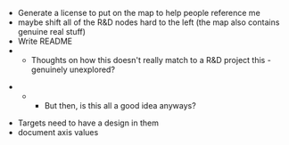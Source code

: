 * Generate a license to put on the map to help people reference me
* maybe shift all of the R&D nodes hard to the left (the map also contains genuine real stuff)
* Write README
* - Thoughts on how this doesn't really match to a R&D project this - genuinely unexplored?
- - - But then, is this all a good idea anyways?
* Targets need to have a design in them
* document axis values
